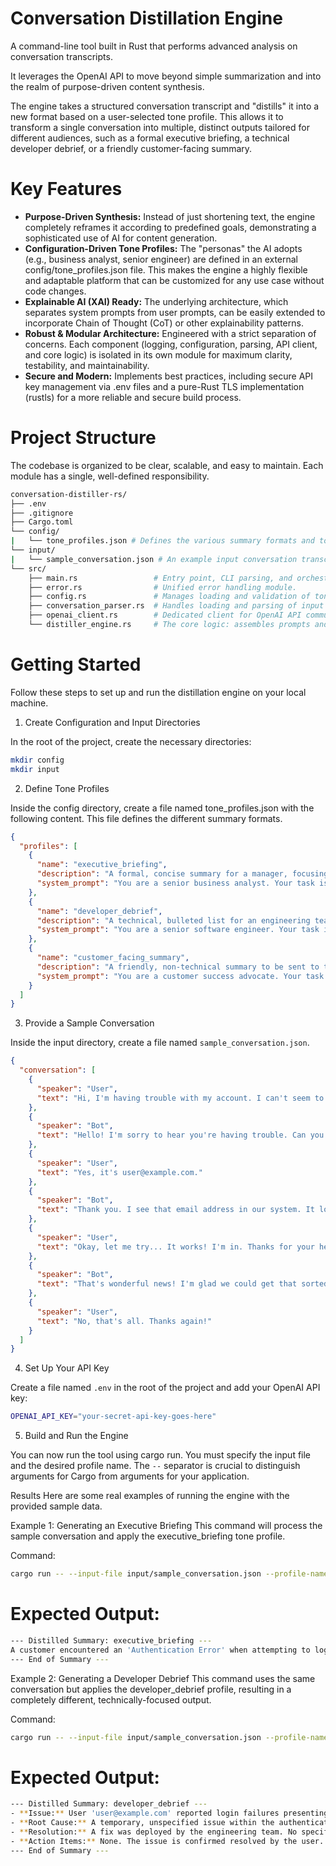 #  Conversation Distillation Engine
A command-line tool built in Rust that performs advanced analysis on conversation transcripts. 

It leverages the OpenAI API to move beyond simple summarization and into the realm of purpose-driven content synthesis.

The engine takes a structured conversation transcript and "distills" it into a new format based on a user-selected tone profile. This allows it to transform a single conversation into multiple, distinct outputs tailored for different audiences, such as a formal executive briefing, a technical developer debrief, or a friendly customer-facing summary.

# Key Features
- **Purpose-Driven Synthesis:** Instead of just shortening text, the engine completely reframes it according to predefined goals, demonstrating a sophisticated use of AI for content generation.
- **Configuration-Driven Tone Profiles:** The "personas" the AI adopts (e.g., business analyst, senior engineer) are defined in an external config/tone_profiles.json file. This makes the engine a highly flexible and adaptable platform that can be customized for any use case without code changes.
- **Explainable AI (XAI) Ready:** The underlying architecture, which separates system prompts from user prompts, can be easily extended to incorporate Chain of Thought (CoT) or other explainability patterns.
- **Robust & Modular Architecture:** Engineered with a strict separation of concerns. Each component (logging, configuration, parsing, API client, and core logic) is isolated in its own module for maximum clarity, testability, and maintainability.
- **Secure and Modern:** Implements best practices, including secure API key management via .env files and a pure-Rust TLS implementation (rustls) for a more reliable and secure build process.

# Project Structure
The codebase is organized to be clear, scalable, and easy to maintain. Each module has a single, well-defined responsibility.

```bash
conversation-distiller-rs/
├── .env
├── .gitignore
├── Cargo.toml
└── config/
|   └── tone_profiles.json # Defines the various summary formats and tones.
└── input/
|   └── sample_conversation.json # An example input conversation transcript.
└── src/
    ├── main.rs                 # Entry point, CLI parsing, and orchestration.
    ├── error.rs                # Unified error handling module.
    ├── config.rs               # Manages loading and validation of tone profiles.
    ├── conversation_parser.rs  # Handles loading and parsing of input transcripts.
    ├── openai_client.rs        # Dedicated client for OpenAI API communication.
    └── distiller_engine.rs     # The core logic: assembles prompts and calls the AI.

```
# Getting Started
Follow these steps to set up and run the distillation engine on your local machine.

1. Create Configuration and Input Directories

In the root of the project, create the necessary directories:

```bash
mkdir config
mkdir input
```

2. Define Tone Profiles

Inside the config directory, create a file named tone_profiles.json with the following content. This file defines the different summary formats.

```json
{
  "profiles": [
    {
      "name": "executive_briefing",
      "description": "A formal, concise summary for a manager, focusing on the core issue and resolution.",
      "system_prompt": "You are a senior business analyst. Your task is to distill the following conversation into a formal, one-paragraph executive briefing. Focus on the customer's core problem, the steps taken to resolve it, and the final outcome. Omit all pleasantries and technical jargon."
    },
    {
      "name": "developer_debrief",
      "description": "A technical, bulleted list for an engineering team, detailing issues and action items.",
      "system_prompt": "You are a senior software engineer. Your task is to analyze the following conversation and produce a technical debrief for the development team. Create a bulleted list outlining the specific technical issues encountered, the root cause if identified, and any action items required. Be precise and focus only on the technical details."
    },
    {
      "name": "customer_facing_summary",
      "description": "A friendly, non-technical summary to be sent to the customer.",
      "system_prompt": "You are a customer success advocate. Your task is to write a friendly, polite, and non-technical summary of the following conversation for the customer. Confirm the issue they reported and briefly explain the resolution in simple terms. Ensure the tone is reassuring and positive."
    }
  ]
}
```

3. Provide a Sample Conversation

Inside the input directory, create a file named `sample_conversation.json`.

```json
{
  "conversation": [
    {
      "speaker": "User",
      "text": "Hi, I'm having trouble with my account. I can't seem to log in. It keeps saying 'Authentication Error'."
    },
    {
      "speaker": "Bot",
      "text": "Hello! I'm sorry to hear you're having trouble. Can you please confirm the email address you are using to log in?"
    },
    {
      "speaker": "User",
      "text": "Yes, it's user@example.com."
    },
    {
      "speaker": "Bot",
      "text": "Thank you. I see that email address in our system. It looks like there was a temporary issue with our authentication service that was preventing some logins. The engineering team has just deployed a fix. Could you please try logging in again now?"
    },
    {
      "speaker": "User",
      "text": "Okay, let me try... It works! I'm in. Thanks for your help."
    },
    {
      "speaker": "Bot",
      "text": "That's wonderful news! I'm glad we could get that sorted out for you. Is there anything else I can assist you with today?"
    },
    {
      "speaker": "User",
      "text": "No, that's all. Thanks again!"
    }
  ]
}
```

4. Set Up Your API Key

Create a file named `.env` in the root of the project and add your OpenAI API key:

```bash
OPENAI_API_KEY="your-secret-api-key-goes-here"
```

5. Build and Run the Engine

You can now run the tool using cargo run. You must specify the input file and the desired profile name. The `--` separator is crucial to distinguish arguments for Cargo from arguments for your application.

Results
Here are some real examples of running the engine with the provided sample data.

Example 1: Generating an Executive Briefing
This command will process the sample conversation and apply the executive_briefing tone profile.

Command:

```bash
cargo run -- --input-file input/sample_conversation.json --profile-name executive_briefing
```

# Expected Output:

```bash
--- Distilled Summary: executive_briefing ---
A customer encountered an 'Authentication Error' when attempting to log into their account. The issue was traced to a temporary fault in the authentication service. The engineering team deployed a fix, after which the customer confirmed they were able to log in successfully, fully resolving the incident.
--- End of Summary ---
```

Example 2: Generating a Developer Debrief
This command uses the same conversation but applies the developer_debrief profile, resulting in a completely different, technically-focused output.

Command:

```bash
cargo run -- --input-file input/sample_conversation.json --profile-name developer_debrief
```

# Expected Output:

```bash
--- Distilled Summary: developer_debrief ---
- **Issue:** User 'user@example.com' reported login failures presenting as 'Authentication Error'.
- **Root Cause:** A temporary, unspecified issue within the authentication service.
- **Resolution:** A fix was deployed by the engineering team. No specific details on the fix were provided in the transcript.
- **Action Items:** None. The issue is confirmed resolved by the user. Monitor service for any recurring authentication problems.
--- End of Summary ---
```
